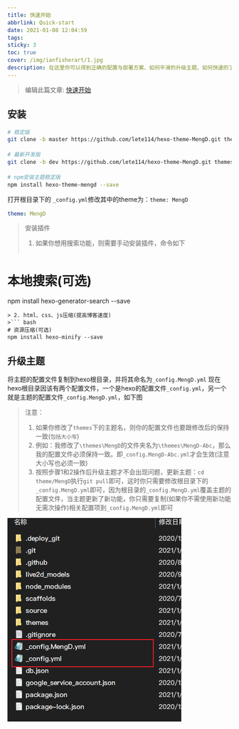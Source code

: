 ```yaml
---
title: 快速开始
abbrlink: Quick-start
date: 2021-01-08 12:04:59
tags:
sticky: 3
toc: true
cover: /img/ianfisherart/1.jpg
description: 在这里你可以得到正确的配置与部署方案、如何平滑的升级主题、如何快速的了解MengD、如何安装插件与配置插件
---
```


>编辑此篇文章: [快速开始](https://github.com/lete114/hexo-theme-MengD/edit/docs/source/_posts/%E5%BF%AB%E9%80%9F%E5%BC%80%E5%A7%8B.md)

## 安装

``` bash
# 稳定版
git clone -b master https://github.com/lete114/hexo-theme-MengD.git themes/MengD

# 最新开发版
git clone -b dev https://github.com/lete114/hexo-theme-MengD.git themes/MengD

# npm安装主题稳定版
npm install hexo-theme-mengd --save
```

打开根目录下的 `_config.yml`修改其中的theme为：`theme: MengD`
```yml
theme: MengD
```

>安装插件
>1. 如果你想用搜索功能，则需要手动安装插件，命令如下
>``` bash
# 本地搜索(可选)
npm install hexo-generator-search --save 
```
> 2. html、css、js压缩(提高博客速度)
>``` bash
# 资源压缩(可选)
npm install hexo-minify --save
```

## 升级主题

将主题的配置文件复制到hexo根目录，并将其命名为`_config.MengD.yml`
现在hexo根目录因该有两个配置文件，一个是hexo的配置文件`_config.yml`，另一个就是主题的配置文件`_config.MengD.yml`，如下图

> 注意：
> 1. 如果你修改了`themes`下的主题名，则你的配置文件也要跟修改后的保持一致(`包括大小写`)
> 2. 例如：我修改了`\themes\MengD`的文件夹名为`\themes\MengD-Abc`，那么我的配置文件必须保持一致。即`_config.MengD-Abc.yml`才会生效(注意大小写也必须一致)
> 3. 按照步骤1和2操作后升级主题才不会出现问题，更新主题：`cd theme/MengD`执行`git pull`即可，这时你只需要修改根目录下的`_config.MengD.yml`即可，因为根目录的`_config.MengD.yml`覆盖主题的配置文件，当主题更新了新功能，你只需要复制(如果你不需使用新功能无需次操作)相关配置项到`_config.MengD.yml`即可

![update-theme](/img/update-theme.png)
